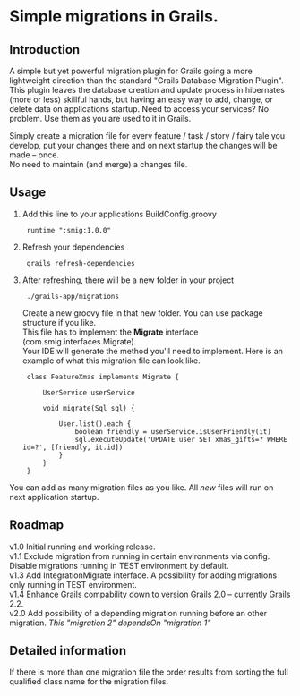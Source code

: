# Simple migrations in Grails. #

## Introduction ##

A simple but yet powerful migration plugin for Grails going a more lightweight direction than the standard "Grails Database Migration Plugin".  
This plugin leaves the database creation and update process in hibernates (more or less) skillful hands, but having an easy way to add, change, or delete data on applications startup. Need to access your services? No problem. Use them as you are used to it in Grails.  

Simply create a migration file for every feature / task / story / fairy tale you develop, put your changes there and on next startup the changes will be made – once.  
No need to maintain (and merge) a changes file.

## Usage ##

1. Add this line to your applications BuildConfig.groovy

        runtime ":smig:1.0.0"

2. Refresh your dependencies

        grails refresh-dependencies

3. After refreshing, there will be a new folder in your project

        ./grails-app/migrations
   
   Create a new groovy file in that new folder. You can use package structure if you like.  
   This file has to implement the **Migrate** interface (com.smig.interfaces.Migrate).  
   Your IDE will generate the method you'll need to implement. Here is an example of what this migration file can look like.  
   
        class FeatureXmas implements Migrate {
    
            UserService userService

            void migrate(Sql sql) {
    
                User.list().each {
                    boolean friendly = userService.isUserFriendly(it)
                    sql.executeUpdate('UPDATE user SET xmas_gifts=? WHERE id=?', [friendly, it.id])
                }
            }
        }
    
You can add as many migration files as you like. All _new_ files will run on next application startup.
    
## Roadmap ##

v1.0 Initial running and working release.  
v1.1 Exclude migration from running in certain environments via config.  
     Disable migrations running in TEST environment by default.  
v1.3 Add IntegrationMigrate interface. A possibility for adding migrations only running in TEST environment.  
v1.4 Enhance Grails compability down to version Grails 2.0 – currently Grails 2.2.  
v2.0 Add possibility of a depending migration running before an other migration. _This "migration 2" dependsOn "migration 1"_

## Detailed information ##

If there is more than one migration file the order results from sorting the full qualified class name for the migration files.
